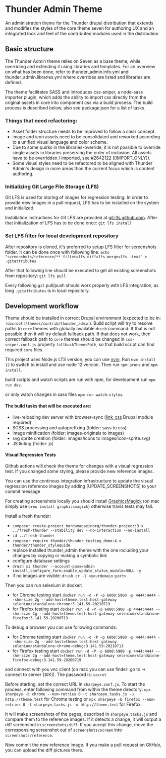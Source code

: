 # Thunder Admin Theme

An administration theme for the Thunder drupal distribution that extends and
modifies the styles of the core theme seven for authoring UX and an integrated
look and feel of the contributed modules used in the distribution.

## Basic structure

The Thunder Admin theme relies on Seven as a base theme, while overriding and extending it using libraries and
templates. For an overview on what has been done, refer to thunder_admin.info.yml and thunder_admin.libraries.yml where
overrides are listed and libraries are defined.

The theme facilitates SASS and introduces css-sniper, a node-sass importer plugin, which adds the ability to import css
directly from the original assets in core into component css via a build process. The build process is described below,
also see package.json for a list of tasks.

### Things that need refactoring:
* Asset folder structure needs to be improved to follow a clear concept.
* image and icon assets need to be consolidated and reworked according to a unified visual language and color scheme.
* Due to some quirks in the libraries-override, it is not possible to override single assets in libraries preserving
  the order of inclusion. All assets have to be overridden / imported, see #2642122 ([IMPORT_ONLY]).
* Some visual styles need to be refactored to be aligned with Thunder Admin's design in more areas than the current
  focus which is content authoring.

### Initializing Git Large File Storage (LFS)
Git LFS is used for storing of images for regression testing. In order to provide new images in a pull request, LFS has
to be installed on the system and initialized.

Installation instructions for Git LFS are provided at [git-lfs.github.com](https://git-lfs.github.com/).
After that initialization of LFS has to be done once: ``git lfs install``


### Set LFS filter for local development repository

After repository is cloned, it's preferred to setup LFS filter for screenshots folder. It can be done once with following line:
```echo "screenshots/reference/** filter=lfs diff=lfs merge=lfs -text" > .gitattributes```

After that following line should be executed to get all existing screenshots from repository:
```git lfs pull```

Every following `git` pull/push should work properly with LFS integration, as long `.gitattributes` is in local repository.

## Development workflow

Theme should be installed in correct Drupal environment (expected to be in: `[docroot]/themes/contrib/thunder_admin`).
Build script will try to resolve paths to `core` themes with globally available `drush` command. If that is not possible then it will try default fallback path.
If that does not work, then correct fallback path to `core` themes should be changed in `css-sniper.conf.js` property `fallbackThemesPath`, so that build script can find required `core` files.

This project uses Node.js LTS version, you can use [nvm](https://github.com/nvm-sh/nvm#installation-and-update).
Run `nvm install 12` to switch to install and use node 12 version.
Then run `npm prune` and `npm install`.

build scripts and watch scripts are run with npm, for development run
`npm run dev`.

or only watch changes in sass files
`npm run watch:styles`.

#### The build tasks that will be executed are:
* live-reloading dev server with browser-sync
  ([link_css](http://drupal.org/project/link_css) Drupal module required)
* SCSS processing and autoprefixing (folder: sass to css)
* image minification (folder: images-originals to images)
* svg sprite creation (folder: images/icons to images/icon-sprite.svg)
* JS linting (folder: js)

#### Visual Regression Tests
Github actions will check the theme for changes with a visual regression test.
If you changed some styling, please provide new reference images.

You can use the continous integration infrastructure to update the visual regression reference images by adding [UPDATE_SCREENSHOTS] to your commit message

For creating screenshots locally you should install [GraphicsMagick](http://www.graphicsmagick.org/INSTALL-unix.html)
(on mac simply use `brew install graphicsmagick`) otherwise travis tests may fail.

Install a fresh thunder:

- `composer create-project burdamagazinorg/thunder-project:3.x ../fresh-thunder --stability dev --no-interaction --no-install`
- `cd ../fresh-thunder`
- `composer require thunder/thunder_testing_demo:4.x thunder/thunder_stylequide`
- replace installed thunder_admin theme with the one including your changes by copying or making a symbolic link
- configure database settings
- `drush si thunder --account-pass=admin install_configure_form.enable_update_status_module=NULL -y`
- if no images are visible: `drush cr -l <yourdomain:port>`

Then you can run selenium in docker:

- for Chrome testing start `docker run -d -P -p 6000:5900 -p 4444:4444 --shm-size 2g --add-host=theme.test:host-gateway selenium/standalone-chrome:3.141.59-20210713`
- for Firefox testing start `docker run -d -P -p 6000:5900 -p 4444:4444 --shm-size 2g --add-host=theme.test:host-gateway selenium/standalone-firefox:3.141.59-20200719`

To debug a browser you can use following commands:

- for Chrome testing start `docker run -d -P -p 6000:5900 -p 4444:4444 --shm-size 2g --add-host=theme.test:host-gateway selenium/standalone-chrome-debug:3.141.59-20210713`
- for Firefox testing start `docker run -d -P -p 6000:5900 -p 4444:4444 --shm-size 2g --add-host=theme.test:host-gateway selenium/standalone-firefox-debug:3.141.59-20200719`

and connect with you vnc client (on mac you can use finder: go to -> connect to server [⌘K]). The password is: `secret`

Before starting, set the correct URL in `sharpeye.conf.js`.
To start the process, enter following command from within the theme directory:
`npx sharpeye -b chrome --num-retries 0 -t sharpeye.tasks.js -u http://theme.test` for Chrome testing or `npx sharpeye -b firefox --num-retries 0 -t sharpeye.tasks.js -u http://theme.test` for Firefox.

It will make screenshots of the pages, described in `sharpeye.tasks.js` and compare them to the reference images.
If it detects a change, it will output a diff screenshot in `screenshots/diff`.
If you accept this change, move the corresponsing screenshot out of `screenshots/screen` into `screenshots/reference`.

Now commit the new reference image. If you make a pull request on GitHub, you can upload the diff pictures there.
